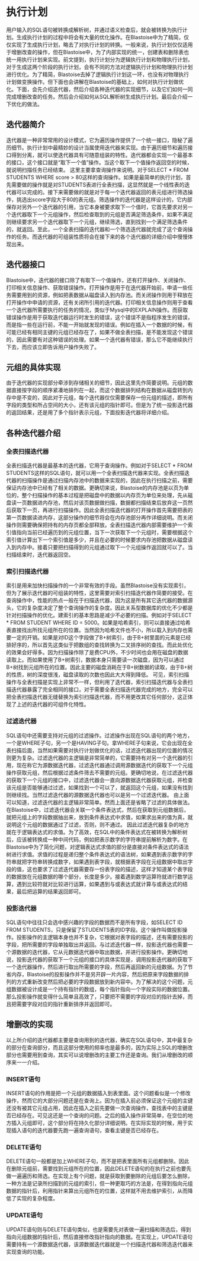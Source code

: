 # 执行计划
用户输入的SQL语句被转换成解析树，并通过语义检查后，就会被转换为执行计划。生成执行计划的过程中将会有大量的优化操作。在Blastoise中为了精简，仅仅实现了生成执行计划，略去了对执行计划的转换。一般来说，执行计划仅仅适用于增删改查的操作，但在Blastoise中，为了内部实现的统一，创建表和删除表也统一用执行计划来实现。前文提到，执行计划分为逻辑执行计划和物理执行计划，对于生成这两个阶段的执行计划，会有不同的方法对逻辑执行计划和物理执行计划进行优化。为了精简，Blastoise去掉了逻辑执行计划这一环，也没有对物理执行计划做变换操作。但下面也会讲解在Blastoise的基础上，如何对执行计划做优化。下面，会先介绍迭代器，然后介绍各种迭代器的实现细节，以及它们如何一同完成增删改查的任务。然后会介绍如何从SQL解析树生成执行计划。最后会介绍一下优化的做法。

## 迭代器简介
迭代器是一种非常常用的设计模式，它为遍历操作提供了一个统一接口，隐秘了遍历细节。执行计划中最精妙的设计当属使用迭代器来实现。由于遍历细节和遍历接口得到分离，就可以使迭代器具有可随意组装的特性。迭代器都会实现一个最基本的接口，这个接口就是“取下一个值”操作。当这个取下一个值操作返回空的时候，就说明扫描任务已经结束。
这里主要拿查询操作来说明。对于SELECT * FROM STUDENTS WHERE score > 80这样的查询操作。如果是最简单的执行计划，首先需要做的操作就是对STUDENTS表进行全表扫描，这显然就是一个线性表的迭代器可以完成的。接下来需要做的就是对于每一个迭代器返回的表元组进行筛选操作，挑选出score字段大于80的表元组。筛选操作的迭代器是这样设计的，它内部保存对另外一个迭代器的引用，当它本身被要求取下一个值时，它首先要求对另一个迭代器取下一个元组操作，然后检查取到的元组是否满足筛选条件，如果不满足则继续要求另一个迭代器取下一个元组，继续筛选，直到找到一个满足筛选条件的，就返回。至此，一个全表扫描的迭代器和一个筛选迭代器就完成了这个查询操作的任务。而迭代器的可组装性质将会在接下来的各个迭代器的详细介绍中慢慢体现出来。

## 迭代器接口
Blastoise中，迭代器的接口除了有取下一个值操作，还有打开操作、关闭操作、打印相关信息操作、获取错误操作。打开操作是用于在迭代器开始前，申请一些任务需要用到的资源，例如把表数据从磁盘读入到内存池。而关闭操作则用于释放在打开操作中申请的资源，还有关闭所引用的迭代器。打印相关信息操作则用于查看一个迭代器所需要执行的任务的情况，类似于Mysql中的EXPLAIN操作。而获取错误操作是用于获取迭代器运行时发生的错误，这个错误不是指程序发生的错误，而是指一些在运行前，不能一开始就发现的错误。例如在插入一个数据的时候，有可能已经有相同主键的元组已经存在了，如果不做全表扫描，是不能发现这个错误的，因此需要有对这种错误的处理。如果一个迭代器有错误，那么它不能继续执行下去，而应该立即告诉用户操作失败了。

## 元组的具体实现
由于迭代器的实现部分牵涉到存储相关的细节，因此这里先作简要说明。元组的数据直接按字段的顺序紧凑地排列在一起，而这个数据排列结构在数据从磁盘转到内存中是不变的，因此对于元组，每个迭代器仅仅需要保存一份元组的描述，即所有字段的类型和所占空间的大小，还有该元组的指针即可。但是为了统一投影迭代器的返回结果，还是用了多个指针表示元组，下面投影迭代器将详细介绍。

## 各种迭代器介绍

### 全表扫描迭代器
全表扫描迭代器是最基本的迭代器，它用于查询操作。例如对于SELECT * FROM STUDENTS这样的SQL语句，就可以用一个全表扫描迭代器来实现。全表扫描迭代器的扫描操作是通过扫描内存池中的数据来实现的，因此在执行扫描之前，需要保证内存池中已经有了相关的数据。更确切来说，Blastoise的内存池是以页为单位的，整个扫描操作的基本过程是把磁盘中的数据以内存页为单位来处理，先从磁盘读一页数据进内存池，然后对该页数据做扫描，数据都扫描结束后放弃这一页然后获取下一页，再进行扫描操作。因此全表扫描迭代器的打开操作首先需要把表的第一页数据读进内存，这部分操作的细节将会在内存池部分再作详细说明。而关闭操作则需要确保把持有的内存页都全部释放。全表扫描迭代器内部需要维护一个索引值指向当前已经遍历到的元组位置，当下一次获取下一个元组时，需要根据这个索引值计算出下一个索引值是多少，并且在必要的时候要求内存池把数据从磁盘读入到内存中。接着只要把扫描得到的元组通过取下一个元组操作返回就可以了。当扫描结束时，迭代器返回空。

### 索引扫描迭代器
索引是用来加快扫描操作的一个非常有效的手段。虽然Blastoise没有实现索引，但为了展示迭代器的可组装的特性，这里需要对索引扫描迭代器作简要的接受。在查询操作中，性能的热点一般在于扫描迭代器，因为这是所有其它迭代器的数据源头，它的复杂度决定了整个查询操作的复杂度。因此关系型数据库的优化不少都是针对扫描操作的优化。建索引的基本思路是减少不必要的扫描。例如对于SELECT * FROM STUDENT WHERE ID = 5000。如果是哈希索引，则可以直接通过哈希表直接找出所找元组所在的位置。当然因为哈希文件也不小，所以载入到内存也需要一定的开销。如果是对ID这个字段做了B+树索引，由于B+树里面的元素是已经排好序的，所以首先这类似于把数组的查找转换为二叉排序树的查找。而此处优化的效果会好得多。因为扫描操作除了是费CPU外，不少时间也会用在磁盘的数据读取上。而如果使用了B+树索引，数据本身只需要读一次磁盘，因为可以通过B+树找到元组所在的位置。因此主要的磁盘消耗在于B+树数据的读取，由于B+树的性质，树的深度很浅，磁盘读取的次数也因此大大得到降低。
可见，索引扫描操作与全表扫描是实现上非常不一样，但利用了迭代器，索引扫描迭代器与全表扫描迭代器暴露了完全相同的接口，对于需要全表扫描迭代器完成的地方，完全可以把全表扫描迭代器无缝替换为索引扫描迭代器，而不用更改其它任何部分，这正体现了上述的迭代器的可组件化特性。

### 过滤迭代器
SQL语句中还需要支持对元组的过滤操作。过滤操作出现在SQL语句的两个地方，一个是WHERE子句，另一个是HAVING子句。拿WHERE子句来说，它会出现在全表扫描后面，当然如果需要对执行计划做优化的话，过滤迭代器出现的位置的情况则更为复杂。过滤迭代器的主逻辑是非常简单的，它需要持有对另一个迭代器的引用，现在称它为源数据迭代器，过滤迭代器通过调用源数据迭代的获取下一个元组操作获取元组，然后根据过滤条件筛去不需要的元组。更确切地说，在过滤迭代器的获取下一个元组的接口中，过滤迭代器会一直向源数据迭代器获取元组，并检查该元组是否能够通过过滤，如果找到一个可以了，就返回这个元组，如果没有找到则继续找。当然过滤迭代器的源数据迭代器也可以是另一个过滤迭代器。
由上面可以知道，过滤迭代器的主逻辑非常简单。然而上面还是省略了过滤的具体做法。在Blastoise中，过滤迭代器会关联一个条件表达式，然后在获取到元组数据后，就把元组上的字段数据抽出来，放到条件表达式中求值，如果求出来的值为真，就说明这个元组的数据通过了过滤，否则，则不通过。
因此过滤迭代器复杂的地方就在于逻辑表达式的求值。为了高效，在SQL中的条件表达式在被转换为解析树后，应该被转换成一种中间代码，例如把表示数字的字符串提前解析为数字。在Blastoise中为了简化问题，对逻辑表达式求值的部分是直接对条件表达式的语法树进行求值。求值的过程是递归整个条件表达式的语法树，如果遇到表示数字的字符串就把字符串转换成数字，如果遇到表字段，就根据表字段在元组数据中取出字段的值，这也要求了过滤迭代器需要存一份表字段的描述，这样才知道某个表字段的数据放在元组数据的哪个部分，长度是多少。接着遇到数学运算符就进行数学运算，遇到比较符就对比较进行运算，如果遇到与或表达式就计算与或表达式的结果，最后把运算的结果返回即可。

### 投影迭代器
SQL语句中往往只会选中感兴趣的字段的数据而不是所有字段，如SELECT ID FROM STUDENTS，只是保留了STUDENTS表的ID字段。这个操作叫做投影操作。投影操作的主逻辑本身也并不复杂，它根据对表字段的描述，还有需要投影的字段，把所需要的字段单独取出并返回。与过滤迭代器一样，投影迭代器也需要一个源数据的迭代器，它从元数据迭代器中取出数据，并进行投影操作。更确切地说，投影迭代器的获取下一个元组的接口的具体实现是，调用投影迭代器的获取下一个迭代器操作，然后进行取出所需要的字段，然后再返回新的元组数据。为了节省内存，Blastoise的投影操作并不是另开辟一片内容，然后把原来字段数据的排列的方式重新改变然后把必要的字段数据放到新内容中。为了解决的这个问题，元组数据被设计成是一个持有指针的数组，每个指针指向一个字段实际的数据位置。那么投影操作就变得什么简单且高效了，只要把不需要的字段对应的指针去掉，而且把需要字段对应的指针重新排序并返回即可。

## 增删改的实现
以上所介绍的迭代器都主要是查询用到的迭代器，确实在SQL语句中，其中最复杂的部分在查询部分，而且这部分使用的频率也是最多的，因为实际上SQL的增删改部分也需要用到查询，其实可以说增删改的主要工作还是查询。我们从增删改的顺序来一一介绍。
### INSERT语句
INSERT语句的作用是把一个元组的数据插入到表里面。这个问题看似是一个修改操作，然而它的大部分问题还是在查询上。因为在插入前必须保证这个元组的主键还没有被其它元组占用，因此在插入之前先要做一次查询操作，查找表中的主键是否已经存在。可见这还是一个查询的问题。之后的插入操作非常简单，在空位的地方插入元组即可，这个部分将在持久化部分详细说明。在实际实现的时候，用于实现插入语句的迭代器要先跑一遍查询语句，查看主键是否已经存在。
### DELETE语句
DELETE语句一般都是加上WHERE子句，而不是把表里面所有元组都删除。因此在删除元组前，需要找到元组所在的位置，因此DELETE语句的在执行之前也要先做一遍遍历和筛选。在实现上有个问题，就是获取到要删除的元组后要怎么删除，一种方法是记录所扫描到的元组的索引，但一种更取巧的方法是，在得到指向元组数据的指针后，利用指针来算出元组所在的位置，这样就不用去维护索引，从而降低了实现的复杂程度。
### UPDATE语句
UPDATE语句则与DELETE语句类似，也是需要先对表做一遍扫描和筛选后，得到指向元组数据的指针后，然后直接修改指针指向的数据。在实现上，UPDATE语句需要持有一个源数据迭代器，该源数据迭代器就是一个扫描迭代器和筛选迭代器来实现查询的功能。
